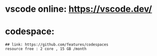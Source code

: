 # vscode online: https://vscode.dev/
# codespace: 
    ## link: https://github.com/features/codespaces
    resource free : 2 core , 15 GB /month